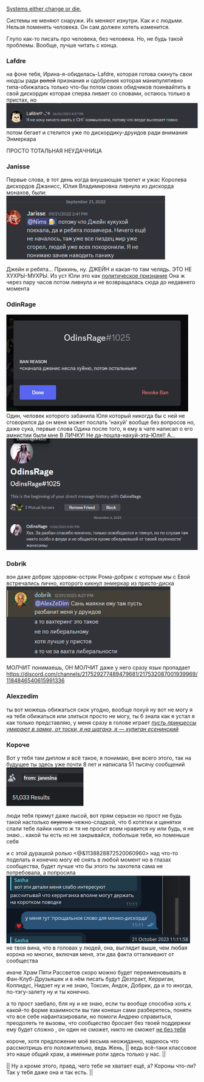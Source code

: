 [Systems either change or die.](https://youtu.be/iKl0F640914?t=129)

Системы не меняют снаружи. Их меняют изнутри. Как и с людьми. Нельзя поменять человека. Он сам должен хотеть изменится.

Глупо как-то писать про человека, без человека. Но, не будь такой проблемы.
Вообще, лучше читать с конца.

### Lafdre
на фоне тебя, Ирина-я-обиделась-Lafdre,
которая готова скинуть свои нюдсы ради ~~ролей~~ признания и одобрения
которая манипулятивно типа-обижалась только что-бы потом своих обидчиков поинвайтить в свой дискордик
которая сперва ливает со словами, остаюсь только в пристах, но
![img_2.png](img_2.png)
потом бегает и стелится уже по дискордику-друидов ради внимания Энмеркара

ПРОСТО ТОТАЛЬНАЯ НЕУДАЧНИЦА
### Janisse
Первые слова, в тот день когда внушающая трепет и ужас
Королева дискордов Джанисс, Юлия Владимировна
ливнула из дискорда монахов, были:
![img_3.png](img_3.png)

Джейн и ребята... 
Прикинь, ну. ДЖЕЙН и какая-то там челядь.
ЭТО НЕ ХУХРЫ-МУХРЫ. Из уст Юли это как [политическое признание](https://ru.wikipedia.org/wiki/Международно-правовое_признание)
Она ж через пару часов потом ливнула и не возвращалась сюда до недавнего момента
### OdinRage
![img.png](../../../images/assets/janesina-img.png)
Один, человек которого забанила Юля
который никогда бы с ней не сговорился
да он меня может послать 'нахуй' вообще без вопросов
но, даже сука, первые слова Одина 
после того, я ему в чате написал о его амнистии
были мне В ЛИЧКУ! Не да-пошла-нахуй-эта-Юля!! А...
![img_1.png](img_1.png)
### Dobrik
вон даже добрик
здоровяк-остряк Рома-добрик 
с которым мы с Евой встречались лично,
которого кикнул энмеркар из присто-диска
![img_4.png](img_4.png)

МОЛЧИТ
понимаешь, ОН МОЛЧИТ
даже у него сразу язык пропадает https://discord.com/channels/217529277489479681/217532087001939969/1184846540615991336
### Alexzedim
ты вот можешь обижаться скок угодно, вообще похуй
ну вот не могу я на тебя обижаться или злиться 
просто не могу, ты б знала как я устал
я как только представляю, у меня сразу в голове играет
*[пусть принцессы умирают в замке, от тоски, я на шаганэ, я — хулиган есенинский](https://www.youtube.com/watch?v=b5YGwF0eVuA)*

### Короче
Вот у тебя там диплом и всё такое, я понимаю, вне всего этого, так на будущее
ты здесь уже почти 8 лет и написала 51 тысячу сообщений
![img_5.png](img_5.png)

люди тебя примут даже лысой, вот прям серьезн
но прост не будь такой настолько ~~охуенно~~-нежно-сладкой, что б котятки и щенятки слали тебе лайки
никто ж тя не просит всем нравится
ну или будь, я не знаю... какой ты есть
но не закрывайся, побольше тебя, но поменьше себя

и с этой дурацкой ролью <@&1138828872520060960> над что-то поделать
я конечно могу её снять в любой момент
но в глазах сообщества, будет лучше что бы этого ты захотела сама
не потребовала, а попросила
![img_6.png](img_6.png)
не твоя вина, что в головах у людей, она, выглядит выше, чем любая корона
но многих, включая меня, эти два факта отталкивают от сообщества

иначе Храм Пяти Рассветов скоро можно будет переименовывать в Фан-Клуб-Друзьяшек
и в нём писать будут Дезтракт, Керриган, Коллидус, Нидзет
ну и не знаю, Токсин, Андок, Добрик, да и то иногда, по-тэгу-залету
ну и ты конечно.

а то прост заебало, бля
ну и не знаю, если ты вообще способна хоть к какой-то форме взаимности
вы там конешн сами разберетесь, понятн что все себе нафантазировали, но
помоги Андрею справиться, преодолеть те вызовы, что сообщество бросает
без твоей поддержки ему будет сложно , он один не сможет, никто не сможет
[не без тебя](https://youtu.be/LKZ7ygLTR0g?t=157)

короче, хотя предложение моё весьма неожиданно, 
надеюсь что рассмотришь его положительно, 
ведь Жень,
|| ведь всё-таки классовое это наше общий храм, а именные роли здесь только у нас. ||

|| Ну а кроме этого, правд, чего тебе не хватает ещё, а? Короны что-ли? Так у тебя даже она и так есть. ||


